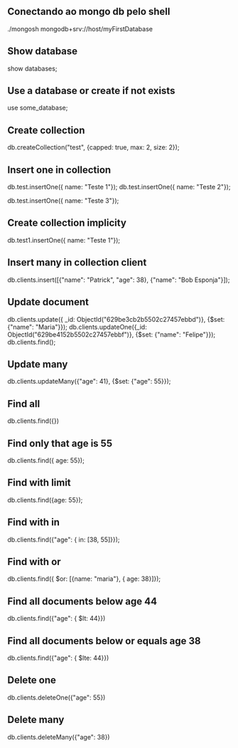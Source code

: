 ## Conectando ao mongo db pelo shell

./mongosh mongodb+srv://host/myFirstDatabase

## Show database

show databases;

## Use a database or create if not exists

use some_database;

<!-- Apartir daqui vamos supor que eu já estou usando ou estou em alguma database -->

## Create collection

<!-- Esse comando cria uma collection limitada com máximo de documentos 2-->

db.createCollection("test", {capped: true, max: 2, size: 2});

## Insert one in collection

db.test.insertOne({ name: "Teste 1"});
db.test.insertOne({ name: "Teste 2"});

<!-- Apartir daqui se eu adicionar mais um elemento na coleção, ele automaticamente vai "expirar" o primeiro da fila -->

db.test.insertOne({ name: "Teste 3"});

## Create collection implicity

db.test1.insertOne({ name: "Teste 1"});

## Insert many in collection client

<!-- Observe que o comando insert está em depreciação, pois quando utilizo dá um aviso, é recomendado usar o insertMany -->
<!-- db.clients.insertMany([{"name": "Patrick", "age": 38}, {"name": "Bob Esponja"}]); -->

db.clients.insert([{"name": "Patrick", "age": 38}, {"name": "Bob Esponja"}]);

## Update document

<!-- Observe que o comando update está em depreciação, utilize o updateOne, ou updateMany -->

db.clients.update({ \_id: ObjectId("629be3cb2b5502c27457ebbd")}, {$set: {"name": "Maria"}});
db.clients.updateOne({_id: ObjectId("629be4152b5502c27457ebbf")}, {$set: {"name": "Felipe"}});
db.clients.find();

## Update many

db.clients.updateMany({"age": 41}, {$set: {"age": 55}});

## Find all

db.clients.find({})

## Find only that age is 55

db.clients.find({ age: 55});

## Find with limit

db.clients.find({age: 55});

## Find with in

db.clients.find({"age": { in: [38, 55]}});

## Find with or

<!-- O operador and já é automático, porém para utilizar o operador OR, é necessário utilizar o atributo $or -->

db.clients.find({ $or: [{name: "maria"}, { age: 38}]});

## Find all documents below age 44

db.clients.find({"age": { $lt: 44}})

## Find all documents below or equals age 38

db.clients.find({"age": { $lte: 44}})

## Delete one

db.clients.deleteOne({"age": 55})

## Delete many

db.clients.deleteMany({"age": 38})
